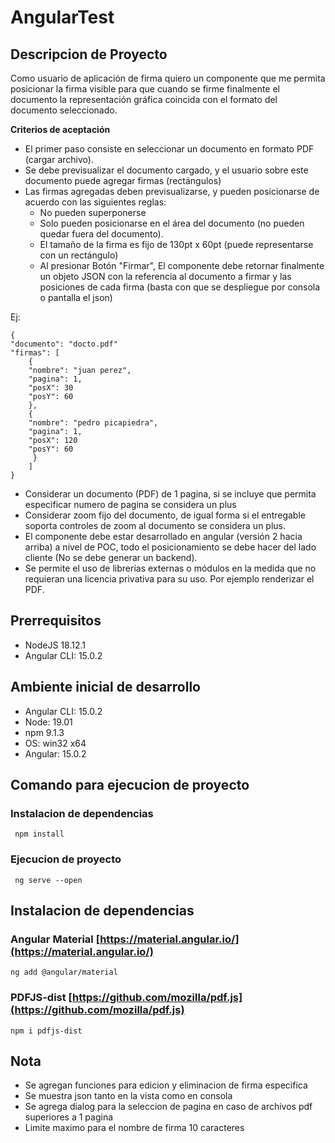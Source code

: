 
# AngularTest
## Descripcion de Proyecto

Como  usuario de aplicación de firma  quiero  un componente que me permita posicionar la firma visible  para  que cuando se firme finalmente el documento la representación gráfica coincida con el formato del documento seleccionado.

**Criterios de aceptación**

 - El primer paso consiste en seleccionar un documento en formato PDF
   (cargar archivo).    
 - Se debe previsualizar el documento cargado, y el  usuario sobre este documento puede agregar firmas (rectángulos)    
 - Las  firmas agregadas deben previsualizarse, y pueden posicionarse de
   acuerdo con las siguientes reglas:
    - No pueden superponerse
    - Solo pueden posicionarse en el área del documento (no pueden quedar fuera del documento).
    - El tamaño de la firma es fijo de 130pt x 60pt (puede representarse con un rectángulo)
    - Al presionar Botón "Firmar", El componente debe retornar finalmente un objeto JSON con la referencia al documento a firmar y las posiciones de cada firma (basta con que se despliegue por consola o pantalla el json)

Ej:

    {    
    "documento": "docto.pdf"    
    "firmas": [    
	    {    
	    "nombre": "juan perez",    
	    "pagina": 1,    
	    "posX": 30    
	    "posY": 60    
	    },    
	    {    
	    "nombre": "pedro picapiedra",    
	    "pagina": 1,    
	    "posX": 120    
	    "posY": 60    
		 }    
	    ]   
    }

 - Considerar un documento (PDF) de 1 pagina, si se incluye que permita especificar numero de pagina se considera un plus
-   Considerar zoom fijo del documento, de igual forma si el entregable soporta controles de zoom al documento se considera un plus.
-   El componente debe estar desarrollado en angular (versión 2 hacia arriba) a nivel de POC, todo el posicionamiento se debe hacer del lado cliente (No se debe generar un backend).
-   Se permite el uso de librerías externas o módulos en la medida que no requieran una licencia privativa para su uso. Por ejemplo renderizar el PDF.

## Prerrequisitos

 - NodeJS 18.12.1
 - Angular CLI: 15.0.2 

 ## Ambiente inicial de desarrollo

 - Angular CLI: 15.0.2 
 - Node: 19.01 
 - npm 9.1.3 
 - OS: win32   x64 
 - Angular: 15.0.2

 ## Comando para ejecucion de proyecto
 ### Instalacion de dependencias
     npm install

 ### Ejecucion de proyecto
     ng serve --open
## Instalacion de dependencias

### Angular Material [https://material.angular.io/](https://material.angular.io/)
    ng add @angular/material

### PDFJS-dist [https://github.com/mozilla/pdf.js](https://github.com/mozilla/pdf.js)
    npm i pdfjs-dist

## Nota

 - Se agregan funciones para edicion y eliminacion de firma especifica
 - Se muestra json tanto en la vista como en consola
 - Se agrega dialog para la seleccion de pagina en caso de archivos pdf superiores a 1 pagina
 - Limite maximo para el nombre de firma 10 caracteres